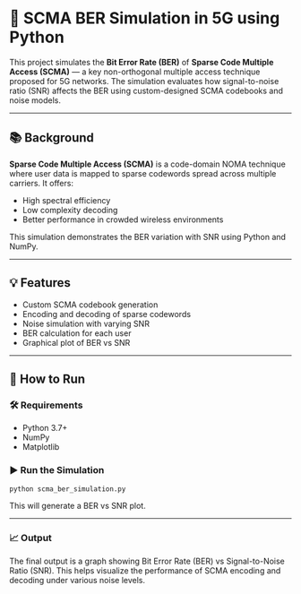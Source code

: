 # 📶 SCMA BER Simulation in 5G using Python

This project simulates the **Bit Error Rate (BER)** of **Sparse Code Multiple Access (SCMA)** — a key non-orthogonal multiple access technique proposed for 5G networks. The simulation evaluates how signal-to-noise ratio (SNR) affects the BER using custom-designed SCMA codebooks and noise models.

---

## 📚 Background

**Sparse Code Multiple Access (SCMA)** is a code-domain NOMA technique where user data is mapped to sparse codewords spread across multiple carriers. It offers:
- High spectral efficiency
- Low complexity decoding
- Better performance in crowded wireless environments

This simulation demonstrates the BER variation with SNR using Python and NumPy.

---

## 💡 Features

- Custom SCMA codebook generation
- Encoding and decoding of sparse codewords
- Noise simulation with varying SNR
- BER calculation for each user
- Graphical plot of BER vs SNR

---

## 🧪 How to Run

### 🛠 Requirements
- Python 3.7+
- NumPy
- Matplotlib

### ▶️ Run the Simulation

```bash
python scma_ber_simulation.py
```
This will generate a BER vs SNR plot.


---

### 📈 Output
The final output is a graph showing Bit Error Rate (BER) vs Signal-to-Noise Ratio (SNR). This helps visualize the performance of SCMA encoding and decoding under various noise levels.

